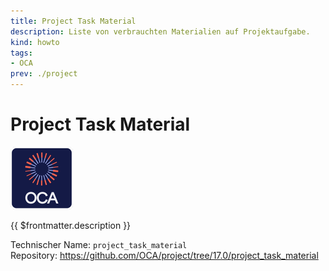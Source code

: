 ```yaml
---
title: Project Task Material
description: Liste von verbrauchten Materialien auf Projektaufgabe.
kind: howto
tags:
- OCA
prev: ./project
---
```

# Project Task Material
![icon_oca_app](attachments/icon_oca_app.png)

{{ $frontmatter.description }}

Technischer Name: `project_task_material`\
Repository: <https://github.com/OCA/project/tree/17.0/project_task_material>
